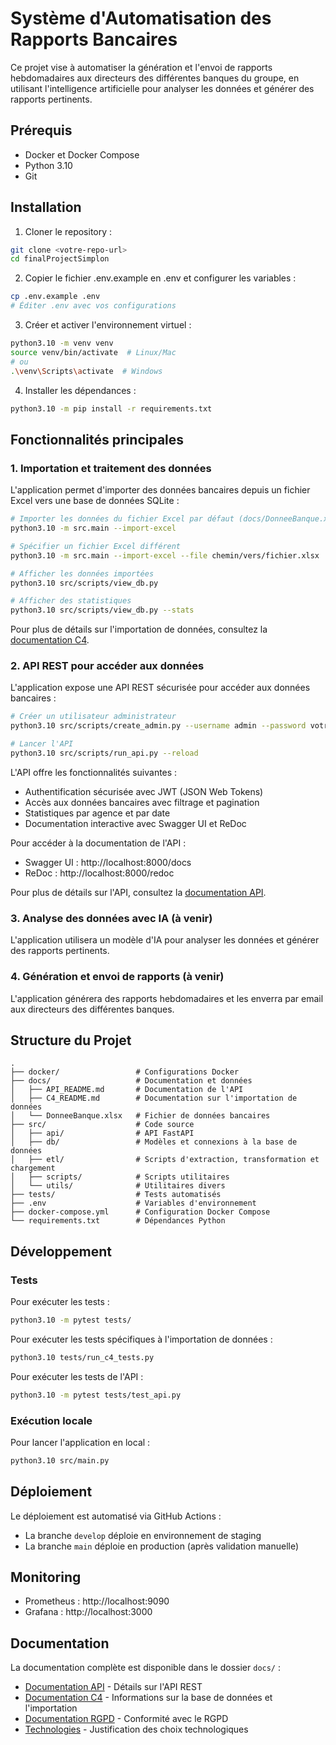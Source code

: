 # Système d'Automatisation des Rapports Bancaires

Ce projet vise à automatiser la génération et l'envoi de rapports hebdomadaires aux directeurs des différentes banques du groupe, en utilisant l'intelligence artificielle pour analyser les données et générer des rapports pertinents.

## Prérequis

- Docker et Docker Compose
- Python 3.10
- Git

## Installation

1. Cloner le repository :
```bash
git clone <votre-repo-url>
cd finalProjectSimplon
```

2. Copier le fichier .env.example en .env et configurer les variables :
```bash
cp .env.example .env
# Éditer .env avec vos configurations
```

3. Créer et activer l'environnement virtuel :
```bash
python3.10 -m venv venv
source venv/bin/activate  # Linux/Mac
# ou
.\venv\Scripts\activate  # Windows
```

4. Installer les dépendances :
```bash
python3.10 -m pip install -r requirements.txt
```

## Fonctionnalités principales

### 1. Importation et traitement des données

L'application permet d'importer des données bancaires depuis un fichier Excel vers une base de données SQLite :

```bash
# Importer les données du fichier Excel par défaut (docs/DonneeBanque.xlsx)
python3.10 -m src.main --import-excel

# Spécifier un fichier Excel différent
python3.10 -m src.main --import-excel --file chemin/vers/fichier.xlsx

# Afficher les données importées
python3.10 src/scripts/view_db.py

# Afficher des statistiques
python3.10 src/scripts/view_db.py --stats
```

Pour plus de détails sur l'importation de données, consultez la [documentation C4](docs/C4_README.md).

### 2. API REST pour accéder aux données

L'application expose une API REST sécurisée pour accéder aux données bancaires :

```bash
# Créer un utilisateur administrateur
python3.10 src/scripts/create_admin.py --username admin --password votremotdepasse --email admin@example.com

# Lancer l'API
python3.10 src/scripts/run_api.py --reload
```

L'API offre les fonctionnalités suivantes :
- Authentification sécurisée avec JWT (JSON Web Tokens)
- Accès aux données bancaires avec filtrage et pagination
- Statistiques par agence et par date
- Documentation interactive avec Swagger UI et ReDoc

Pour accéder à la documentation de l'API :
- Swagger UI : http://localhost:8000/docs
- ReDoc : http://localhost:8000/redoc

Pour plus de détails sur l'API, consultez la [documentation API](docs/API_README.md).

### 3. Analyse des données avec IA (à venir)

L'application utilisera un modèle d'IA pour analyser les données et générer des rapports pertinents.

### 4. Génération et envoi de rapports (à venir)

L'application générera des rapports hebdomadaires et les enverra par email aux directeurs des différentes banques.

## Structure du Projet

```
.
├── docker/                 # Configurations Docker
├── docs/                   # Documentation et données
│   ├── API_README.md       # Documentation de l'API
│   ├── C4_README.md        # Documentation sur l'importation de données
│   └── DonneeBanque.xlsx   # Fichier de données bancaires
├── src/                    # Code source
│   ├── api/                # API FastAPI
│   ├── db/                 # Modèles et connexions à la base de données
│   ├── etl/                # Scripts d'extraction, transformation et chargement
│   ├── scripts/            # Scripts utilitaires
│   └── utils/              # Utilitaires divers
├── tests/                  # Tests automatisés
├── .env                    # Variables d'environnement
├── docker-compose.yml      # Configuration Docker Compose
└── requirements.txt        # Dépendances Python
```

## Développement

### Tests
Pour exécuter les tests :
```bash
python3.10 -m pytest tests/
```

Pour exécuter les tests spécifiques à l'importation de données :
```bash
python3.10 tests/run_c4_tests.py
```

Pour exécuter les tests de l'API :
```bash
python3.10 -m pytest tests/test_api.py
```

### Exécution locale
Pour lancer l'application en local :
```bash
python3.10 src/main.py
```

## Déploiement

Le déploiement est automatisé via GitHub Actions :
- La branche `develop` déploie en environnement de staging
- La branche `main` déploie en production (après validation manuelle)

## Monitoring

- Prometheus : http://localhost:9090
- Grafana : http://localhost:3000

## Documentation

La documentation complète est disponible dans le dossier `docs/` :

- [Documentation API](docs/API_README.md) - Détails sur l'API REST
- [Documentation C4](docs/C4_README.md) - Informations sur la base de données et l'importation
- [Documentation RGPD](docs/RGPD_README.md) - Conformité avec le RGPD
- [Technologies](docs/TECHNOLOGIES.md) - Justification des choix technologiques
